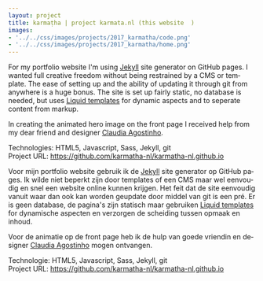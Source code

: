 ```yaml
---
layout: project
title: karmaṭha | project karmata.nl (this website  )
images: 
- '../../css/images/projects/2017_karmatha/code.png'
- '../../css/images/projects/2017_karmatha/home.png'
---
```

<section class="content-block" id="">
    <div class="multi-lang-block">
        <div lang="en">
            <p>
                For my portfolio website I'm using <a href='https://jekyllrb.com/'>Jekyll</a> site generator on GitHub pages. I wanted full creative freedom without being restrained by a CMS or template. The ease of setting up and the ability of updating it through git from anywhere is a huge bonus. The site is set up fairly static, no database is needed, but uses <a href='https://shopify.github.io/liquid/'>Liquid templates</a> for dynamic aspects and to seperate content from markup.
            </p> 
            <p>
                In creating the animated hero image on the front page I received help from my dear friend and designer <a href="https://www.linkedin.com/in/claudia-agostinho-28522582/">Claudia Agostinho</a>.
            </p> 
            <p>
                Technologies: HTML5, Javascript, Sass, Jekyll, git
                <br>
                Project URL: <a href="https://github.com/karmatha-nl/karmatha-nl.github.io">https://github.com/karmatha-nl/karmatha-nl.github.io</a>
            </p>
        </div>
        <div lang="nl">
        <p>
                Voor mijn portfolio website gebruik ik de <a href='https://jekyllrb.com/'>Jekyll</a> site generator op GitHub pages. Ik wilde niet beperkt zijn door templates of een CMS maar wel eenvoudig en snel een website online kunnen krijgen. Het feit dat de site eenvoudig vanuit waar dan ook kan worden geupdate door middel van git is een pré. Er is geen database, de pagina's zijn statisch maar gebruiken  <a href='https://shopify.github.io/liquid/'>Liquid templates</a> for dynamische aspecten en verzorgen de scheiding tussen opmaak en inhoud.
            </p> 
            <p>
                Voor de animatie op de front page heb ik de hulp van goede vriendin en designer <a href="https://www.linkedin.com/in/claudia-agostinho-28522582/">Claudia Agostinho</a> mogen ontvangen.
            </p> 
            <p>
                Technologie: HTML5, Javascript,  Sass, Jekyll, git
                <br>
                Project URL: <a href="https://github.com/karmatha-nl/karmatha-nl.github.io">https://github.com/karmatha-nl/karmatha-nl.github.io</a>
            </p>
        </div>
      </div>
</section>